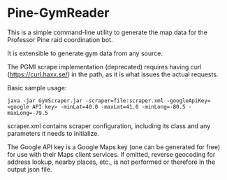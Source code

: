 # Pine-GymReader
This is a simple command-line utility to generate the map data for the Professor Pine raid coordination bot.

It is extensible to generate gym data from any source.

The PGMI scrape implementation (deprecated) requires having curl (https://curl.haxx.se/) in the path, as it is what issues the actual requests.

Basic sample usage:

`java -jar GymScraper.jar -scraper=file:scraper.xml -googleApiKey=<google API key> -minLat=40.0 -maxLat=41.0 -minLong=-80.5 -maxLong=-79.5`

scraper.xml contains scraper configuration, including its class and any parameters it needs to initialize.

The Google API key is a Google Maps key (one can be generated for free) for use with their Maps client services.  If omitted, reverse geocoding for address lookup, nearby places, etc., is not performed or therefore in the output json file.
